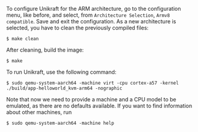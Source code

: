 To configure Unikraft for the ARM architecture, go to the configuration menu, like before, and select, from `Architecture Selection`, `Armv8 compatible`.
Save and exit the configuration.
As a new architecture is selected, you have to clean the previously compiled files:

```console
$ make clean
```

After cleaning, build the image:

```console
$ make
```

To run Unikraft, use the following command:

```console
$ sudo qemu-system-aarch64 -machine virt -cpu cortex-a57 -kernel ./build/app-helloworld_kvm-arm64 -nographic
```

Note that now we need to provide a machine and a CPU model to be emulated, as there are no defaults available.
If you want to find information about other machines, run

```console
$ sudo qemu-system-aarch64 -machine help
```
